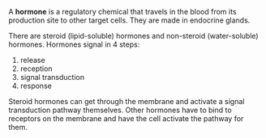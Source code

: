 A **hormone** is a regulatory chemical that travels in the blood from its production site to other target cells. They are made in endocrine glands.

There are steroid (lipid-soluble) hormones and non-steroid (water-soluble) hormones. Hormones signal in 4 steps:

1. release
2. reception
3. signal transduction
4. response


Steroid hormones can get through the membrane and activate a signal transduction pathway themselves. Other hormones have to bind to receptors on the membrane and have the cell activate the pathway for them.